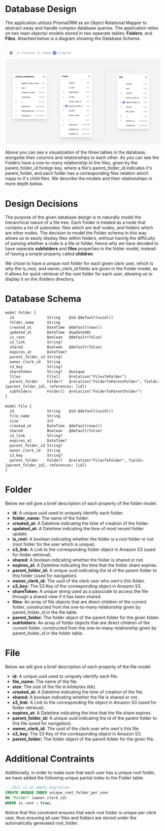 # Database Design

The application utilizes PrismaORM as an Object Relational Mapper to abstract away and handle complex database queries. The application relies on two main objects/ models stored in two seperate tables: **Folders**, and **Files**. Attached below is a diagram showing the Database Schema.

![img](api/assets/database_schema.jpeg "Database Table Schema")

Above you can see a visualization of the three tables in the database, alongside their columns and relationships to each other. As you can see the Folders have a one-to-many relationship to the files, given by the parent_folder_id foreign key, where a file's parent_folder_id indicates it's parent_folder, and each folder has a corresponding files relation which maps to it's child files. We describe the models and their relationships in more depth below.

# Design Decisions

The purpose of the given database design is to naturally model the hierarchical nature of a file tree. Each Folder is treated as a node that contains a list of subnodes: files which are leaf nodes, and folders which are other nodes. The decision to model the Folder schema in this way allows us to easily display files within folders, without having the difficulty of parsing whether a node is a file or folder, hence why we have decided to have seperate **subfolders** and **files** properties in the folder model, instead of having a simple property called **children**.

We chose to have a unique root folder for each given clerk user, which is why the is_root, and owner_clerk_id fields are given in the Folder model, as it allows for quick retrieval of the root folder for each user, allowing us to display it on the /folders directory.

# Database Schema

```PSL
model Folder {
  id               String    @id @default(uuid())
  folder_name      String
  created_at       DateTime  @default(now())
  updated_at       DateTime  @updatedAt
  is_root          Boolean   @default(false)
  s3_link          String?
  shared           Boolean   @default(false)
  expires_at       DateTime?
  parent_folder_id String?
  owner_clerk_id   String
  s3_key           String?
  shareToken       String?   @unique
  files            File[]    @relation("FilesToFolder")
  parent_folder    Folder?   @relation("FolderToParentFolder", fields: [parent_folder_id], references: [id])
  subfolders       Folder[]  @relation("FolderToParentFolder")
}

model File {
  id               String    @id @default(uuid())
  file_name        String
  size             Int
  created_at       DateTime  @default(now())
  shared           Boolean   @default(false)
  s3_link          String?
  expires_at       DateTime?
  parent_folder_id String?
  owner_clerk_id   String
  s3_key           String?
  parent_folder    Folder?   @relation("FilesToFolder", fields: [parent_folder_id], references: [id])
}
```

# Folder

Below we will give a brief description of each property of the folder model.

* **id:** A unique uuid used to uniquely identify each folder.
* **folder_name:** The name of the folder.
* **created_at:** A Datetime indicating the time of creation of the folder.
* **updated_at:** A Datetime indicating the time of most recent folder update.
* **is_root:** A boolean indicating whether the folder is a root folder or not (root folder for the user which is unique).
* **s3_link:** A Link to the corresponding folder object in Amazon S3 (used for folder retrieval).
* **shared:** A boolean indicating whether the folder is shared or not.
* **expires_at:** A Datetime indicating the time that the folder share expires.
* **parent_folder_id:** A unique uuid indicating the id of the parent folder to this folder (used for navigation).
* **owner_clerk_id:** The uuid of the clerk user who own's this folder.
* **s3_key:** The S3 Key of the corresponding object in Amazon S3.
* **shareToken:** A unique string used as a passcode to access the file through a shared view if it has been shared.
* **files:** An array of file objects that are direct children of the current folder, constructed from the one-to-many relationship given by parent_folder_id in the file table.
* **parent_folder:** The folder object of the parent folder for the given folder.
* **subfolders:** An array of folder objects that are direct children of the current folder, constructed from the one-to-many relationship given by parent_folder_id in the folder table.


# File

Below we will give a brief description of each property of the file model.

* **id:** A unique uuid used to uniquely identify each file.
* **file_name:** The name of the file.
* **size:** The size of the file in kilobytes (kb).
* **created_at:** A Datetime indicating the time of creation of the file.
* **shared:** A boolean indicating whether the file is shared or not.
* **s3_link:** A Link to the corresponding file object in Amazon S3 (used for folder retrieval).
* **expires_at:** A Datetime indicating the time that the file share expires.
* **parent_folder_id:** A unique uuid indicating the id of the parent folder to this file (used for navigation).
* **owner_clerk_id:** The uuid of the clerk user who own's this file.
* **s3_key:** The S3 Key of the corresponding object in Amazon S3.
* **parent_folder:** The folder object of the parent folder for the given file.

# Additional Contraints

Additionally, in order to make sure that each user has a unique root folder, we have added the following unique partial index to the Folder table.

```SQL
-- This is an empty migration.
CREATE UNIQUE INDEX unique_root_folder_per_user
ON "Folder" (owner_clerk_id)
WHERE is_root = true;
```

Notice that this constraint ensures that each root folder is unique per clerk user, thus ensuring all user files and folders are stored under the automatically generated root_folder.